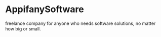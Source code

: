 # AppifanySoftware
freelance company for anyone who needs software solutions, no matter how big or small.

